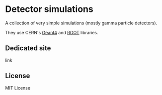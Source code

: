# Detector simulations

A collection of very simple simulations (mostly gamma particle detectors).

They use CERN's [Geant4](http://geant4.cern.ch) and [ROOT](https://root.cern.ch/drupal) libraries.

## Dedicated site

link

## License

MIT License
